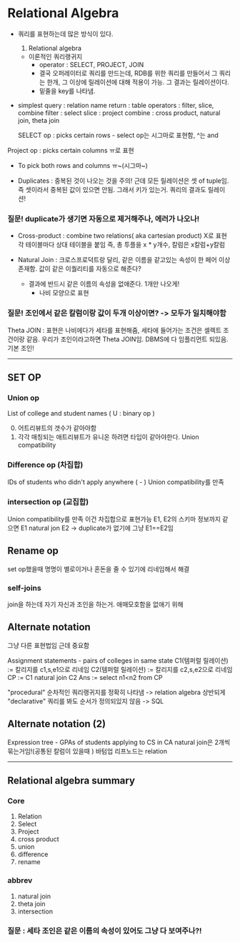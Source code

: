 # Relational Algebra

- 쿼리를 표현하는데 많은 방식이 있다.

  1. Relational algebra

  - 이론적인 쿼리랭귀지
    - operator : SELECT, PROJECT, JOIN
    - 결국 오퍼레이터로 쿼리를 만드는데, RDB를 위한 쿼리를 만들어서 그 쿼리는 한개, 그 이상에 릴레이션에 대해 적용이 가능. 그 결과는 릴레이션이다.
    - 밑줄을 key를 나타냄.

- simplest query : relation name
  return : table
  operators : filter, slice, combine
  filter : select
  slice : project
  combine : cross product, natural join, theta join

  SELECT op : picks certain rows - select op는 시그마로 표현함, ^는 and

Project op : picks certain columns ㅠ로 표현

- To pick both rows and columns
  ㅠ~(시그마~)

- Duplicates : 중복된 것이 나오는 것을 주의! 근데 모든 릴레이션은 셋 of tuple임. 즉 셋이라서 중복된 값이 있으면 안됨. 그래서 키가 있는거. 쿼리의 결과도 릴레이션!

### 질문! duplicate가 생기면 자동으로 제거해주나, 에러가 나오나!

- Cross-product : combine two relations( aka cartesian product) X로 표현
  각 테이블마다 상대 테이블을 붙임 즉, 총 투플을 x \* y개수, 칼럼은 x칼럼+y칼럼

- Natural Join : 크로스프로덕트랑 달리, 같은 이름을 같고있는 속성이 한 페어 이상 존재함. 값이 같은 이퀄리티를 자동으로 해준다?
  - 결과에 반드시 같은 이름의 속성을 없애준다. 1개만 나오게!
    - 나비 모양으로 표현

### 질문! 조인에서 같은 칼럼이랑 값이 두개 이상이면? -> 모두가 일치해야함

Theta JOIN : 표현은 나비에다가 세타를 표현해줌, 세타에 들어가는 조건은 셀렉트 조건이랑 같음. 우리가 조인이라고하면 Theta JOIN임. DBMS에 다 임플리먼트 되있음. 기본 조인!

---

## SET OP

### Union op

List of college and student names ( U : binary op )

0. 어트리뷰트의 갯수가 같아야함
1. 각각 매칭되는 애트리뷰트가 유니온 하려면 타입이 같아야한다. Union compatibility

### Difference op (차집합)

IDs of students who didn't apply anywhere ( - )
Union compatibility를 만족

### intersection op (교집합)

Union compatibility를 만족
이건 차집합으로 표현가능
E1, E2의 스키마 정보까지 같으면 E1 natural jon E2 -> duplicate가 없기에 그냥 E1==E2임

## Rename op

set op했을때 명명이 별로이거나 혼돈을 줄 수 있기에 리네임해서 해결

### self-joins

join을 하는데 자기 자신과 조인을 하는거. 애매모호함을 없애기 위해

## Alternate notation

그냥 다른 표현법임 근데 중요함

Assignment statements - pairs of colleges in same state
C1(템퍼럴 릴레이션) := 칼리지를 c1,s,e1으로 리네임
C2(템퍼럴 릴레이션) := 칼리지를 c2,s,e2으로 리네임
CP := C1 natural join C2
Ans := select n1<n2 from CP

"procedural" 순차적인 쿼리랭귀지를 정확히 나타냄 -> relation algebra
상반되게 "declarative" 쿼리를 봐도 순서가 정의되있지 않음 -> SQL

## Alternate notation (2)

Expression tree - GPAs of students applying to CS in CA
natural join은 2개씩 묶는거임!(공통된 칼럼이 있을때 )
바텀업
리프노드는 relation

---

## Relational algebra summary

### Core

1. Relation
2. Select
3. Project
4. cross product
5. union
6. difference
7. rename

### abbrev

1. natural join
2. theta join
3. intersection

### 질문 : 세타 조인은 같은 이름의 속성이 있어도 그냥 다 보여주나?!
